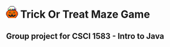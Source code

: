 # <img src="Assets/jack-o-lantern.png" alt="Jack-o-Lantern Icon" width="32"/> Trick Or Treat Maze Game
## Group project for CSCI 1583 - Intro to Java


